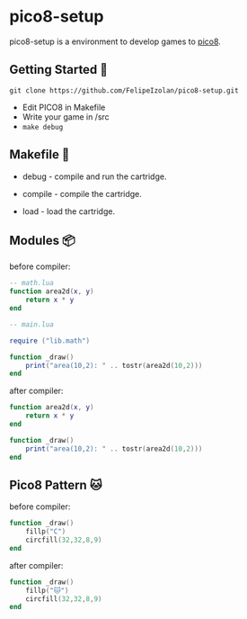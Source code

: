 # pico8-setup

pico8-setup is a environment to develop games to [pico8](https://www.lexaloffle.com/pico-8.php).

## Getting Started 🚀

```
git clone https://github.com/FelipeIzolan/pico8-setup.git
```

- Edit PICO8 in Makefile
- Write your game in /src
- ```make debug```

## Makefile 📜

- debug - compile and run the cartridge.

- compile - compile the cartridge.

- load - load the cartridge.

## Modules 📦

before compiler:
```lua
-- math.lua
function area2d(x, y)
    return x * y
end
```

```lua
-- main.lua

require ("lib.math")

function _draw()
    print("area(10,2): " .. tostr(area2d(10,2)))
end
```

after compiler:

```lua
function area2d(x, y)
    return x * y
end

function _draw()
    print("area(10,2): " .. tostr(area2d(10,2)))
end
```

## Pico8 Pattern 🐱

before compiler:
```lua
function _draw()
    fillp("C")
    circfill(32,32,8,9)
end
```

after compiler:
```lua
function _draw()
    fillp("🐱")
    circfill(32,32,8,9)
end
```
